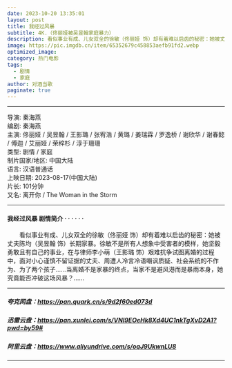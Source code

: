 ```yaml
---
date: 2023-10-20 13:35:01
layout: post
title: 我经过风暴
subtitle: 4K.（佟丽娅被吴昱翰家庭暴力）
description: 看似事业有成、儿女双全的徐敏（佟丽娅 饰）却有着难以启齿的秘密：她被丈夫陈均（吴昱翰 饰）长期家暴。徐敏不是所有人想象中受害者的模样...
image: https://pic.imgdb.cn/item/65352679c458853aefb91fd2.webp 
optimized_image: 
category: 热门电影
tags:
  - 剧情
  - 家庭
author: 对酒当歌
paginate: true
---
```


---

导演: 秦海燕  
编剧: 秦海燕  
主演: 佟丽娅 / 吴昱翰 / 王影璐 / 张宥浩 / 黄璐 / 姜瑞霖 / 罗逸桥 / 谢欣华 / 谢春懿 / 傅迦 / 艾丽娅 / 荣梓杉 / 淳于珊珊  
类型: 剧情 / 家庭  
制片国家/地区: 中国大陆  
语言: 汉语普通话  
上映日期: 2023-08-17(中国大陆)  
片长: 101分钟  
又名: 离开你 / The Woman in the Storm  

---

#### 我经过风暴 剧情简介 · · · · · ·

　　看似事业有成、儿女双全的徐敏（佟丽娅 饰）却有着难以启齿的秘密：她被丈夫陈均（吴昱翰 饰）长期家暴。徐敏不是所有人想象中受害者的模样，她坚毅勇敢且有自己的事业，在与律师李小萌（王影璐 饰）艰难抗争试图离婚的过程中，面对小心谨慎不留证据的丈夫、周遭人冷言冷语嘲讽质疑、社会系统的不作为、为了两个孩子……当离婚不是家暴的终点，当家不是避风港而是暴雨本身，她究竟能否冲破这场风暴？……

---

##### 夸克网盘：<https://pan.quark.cn/s/9d2f60ed073d>

##### 迅雷云盘：<https://pan.xunlei.com/s/VNl9EOeHk8Xd4UC1nkTgXvD2A1?pwd=by59#>

##### 阿里云盘：<https://www.aliyundrive.com/s/oqJ9UkwnLU8>

---
